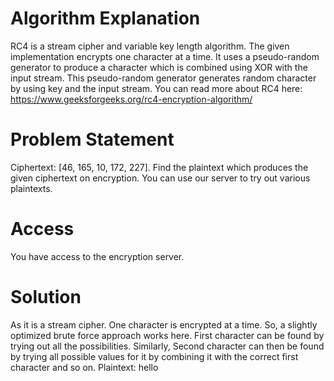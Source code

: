 # Algorithm Explanation

RC4 is a stream cipher and variable key length algorithm. The given implementation encrypts one character at a time. 
It uses a  pseudo-random generator to produce a character which is combined using XOR with the input stream. This pseudo-random generator generates random character by using key and the input stream.
You can read more about RC4 here: https://www.geeksforgeeks.org/rc4-encryption-algorithm/

# Problem Statement

Ciphertext: [46, 165, 10, 172, 227].
Find the plaintext which produces the given ciphertext on encryption. You can use our server to try out various plaintexts.

# Access
You have access to the encryption server.

# Solution
As it is a stream cipher. One character is encrypted at a time. So, a slightly optimized brute force approach works here. First character can be found by trying out all the possibilities. Similarly, Second character can then be found by trying all possible values for it by combining it with the correct first character and so on.
Plaintext: hello